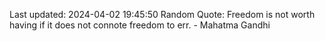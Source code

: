 Last updated: 2024-04-02 19:45:50
Random Quote: Freedom is not worth having if it does not connote freedom to err. - Mahatma Gandhi